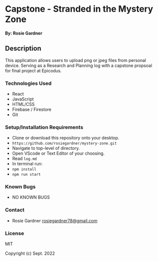 #  Capstone - Stranded in the Mystery Zone

#### By: Rosie Gardner

## Description
This application allows users to upload png or jpeg files from personal device. Serving as a Research and Planning log with a capstone propsoal for final project at Epicodus.

### Technologies Used

* React
* JavaScript
* HTML/CSS
* Firebase / Firestore
* Git


### Setup/Installation Requirements

* Clone or download this repository onto your desktop.
* `https://github.com/rosiegardner/mystery-zone.git`
* Navigate to top-level of directory.
* Open VScode or Text Editor of your choosing. 
* Read `log.md`
* In terminal run:
* `npm install`
* `npm run start`


### Known Bugs

* NO KNOWN BUGS

### Contact

* Rosie Gardner <rosiegardner78@gmail.com>

### License

MIT

Copyright (c) Sept. 2022 